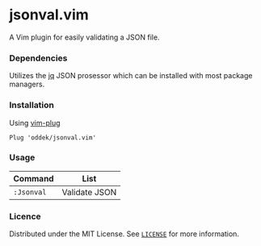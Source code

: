 # jsonval.vim

A Vim plugin for easily validating a JSON file.

### Dependencies

Utilizes the [jq](https://stedolan.github.io/jq/) JSON prosessor which can be installed with most package managers.

### Installation 
Using [vim-plug](https://github.com/junegunn/vim-plug)
```
Plug 'oddek/jsonval.vim'
```

### Usage

| Command           | List                                                                    |
| ---               | ---                                                                     |
| `:Jsonval`        | Validate JSON                                                           |



### Licence

Distributed under the MIT License. See [`LICENSE`](LICENSE) for more information.
